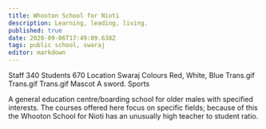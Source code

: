 ```yaml
---
title: Whooton School for Nioti
description: Learning, leading, living.
published: true
date: 2020-09-06T17:49:09.638Z
tags: public school, swaraj
editor: markdown
---
```


Staff 	340
Students 	670
Location 	Swaraj
Colours 	Red, White, Blue Trans.gif Trans.gif Trans.gif
Mascot 	A sword.
Sports 	

A general education centre/boarding school for older males with specified interests. The courses offered here focus on specific fields; because of this the Whooton School for Nioti has an unusually high teacher to student ratio. 